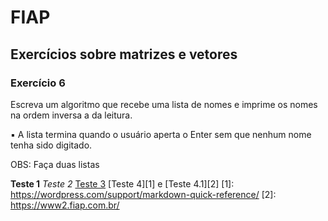 # FIAP
## Exercícios sobre matrizes e vetores
### Exercício 6

Escreva um algoritmo que recebe uma lista de nomes e imprime os nomes na ordem inversa a da
leitura.

▪ A lista termina quando o usuário aperta o Enter sem que nenhum nome tenha sido digitado. 

OBS: Faça duas listas

**Teste 1** 
*Teste 2*
[Teste 3](https://wordpress.com/support/markdown-quick-reference/) 
[Teste 4][1] e [Teste 4.1][2] [1]: https://wordpress.com/support/markdown-quick-reference/ [2]: https://www2.fiap.com.br/
